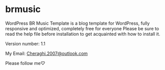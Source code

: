 # brmusic
WordPress BR Music Template is a blog template for WordPress, fully responsive and optimized, completely free for everyone
Please be sure to read the help file before installation to get acquainted with how to install it.

Version number: 1.1

My Email: Cheraghi.2007@outlook.com

Please follow me♡
